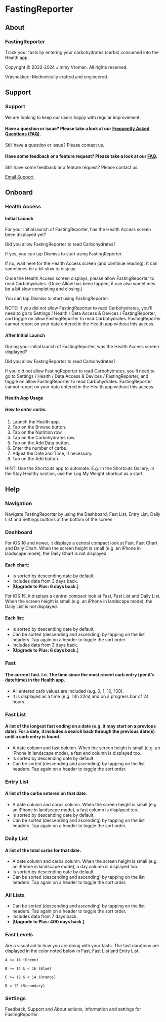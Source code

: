 # FastingReporter

## About
### FastingReporter
Track your fasts by entering your carbohydrates (carbs) consumed into the Health app.

Copyright © 2022-2024 Jimmy Vroman.
All rights reserved.

Vråsnekkeri: Methodically crafted and engineered.

## Support
### Support
We are looking to keep our users happy with regular improvement.

#### Have a question or issue? Please take a look at our [Frequently Asked Questions (FAQ)](http://vraasnekkeri.com/faq/).
Still have a question or issue? Please contact us.

#### Have some feedback or a feature request? Please take a look at our [FAQ](http://vraasnekkeri.com/faq/).
Still have some feedback or a feature request? Please contact us.

[Email Support](mailto:support@vraasnekkeri.com?subject=FastingReporter%20Support%3A%20Feedback%7CFeature%7CIssue%3A&body=Please%20describe%20your%20feedback,%20feature%20request%20or%20issue%20below.%0A----------------------------------%0A%20)

## Onboard
### Health Access
#### Initial Launch
For your initial launch of FastingReporter, has the Health Access screen been displayed yet?

Did you allow FastingReporter to read Carbohydrates?

If yes, you can tap Dismiss to start using FastingReporter.

If no, wait here for the Health Access screen (and continue reading). It can sometimes be a bit slow to display.

Once the Health Access screen displays, please allow FastingReporter to read Carbohydrates. (Once Allow has been tapped, it can also sometimes be a bit slow completing and closing.)

You can tap Dismiss to start using FastingReporter.

NOTE: If you did not allow FastingReporter to read Carbohydrates, you'll need to go to Settings / Health / Data Access & Devices / FastingReporter, and toggle on allow FastingReporter to read Carbohydrates. FastingReporter cannot report on your data entered in the Health app without this access.

#### After Initial Launch
During your initial launch of FastingReporter, was the Health Access screen displayed?

Did you allow FastingReporter to read Carbohydrates?

If you did not allow FastingReporter to read Carbohydrates, you'll need to go to Settings / Health / Data Access & Devices / FastingReporter, and toggle on allow FastingReporter to read Carbohydrates. FastingReporter cannot report on your data entered in the Health app without this access.

#### Health App Usage
##### How to enter carbs.
1. Launch the Health app.
2. Tap on the Browse button.
3. Tap on the Nutrition row.
4. Tap on the Carbohydrates row.
5. Tap on the Add Data button.
6. Enter the number of carbs.
7. Adjust the Date and Time, if necessary.
8. Tap on the Add button.

HINT: Use the Shortcuts app to automate.
E.g. In the Shortcuts Gallery, in the Stay Healthy section, use the Log My Weight shortcut as a start.

## Help
### Navigation
Navigate FastingReporter by using the Dashboard, Fast List, Entry List, Daily List and Settings buttons at the bottom of the screen.

### Dashboard
For iOS 16 and newer, it displays a central compact look at Fast, Fast Chart and Daily Chart. When the screen height is small 
(e.g. an iPhone in landscape mode), the Daily Chart is not displayed.

#### Each chart:
+ Is sorted by descending date by default.
+ Includes data from 3 days back.
+ **[Upgrade to Plus: 6 days back.]**

For iOS 15, it displays a central compact look at Fast, Fast List and Daily List. When the screen height is small 
(e.g. an iPhone in landscape mode), the Daily List is not displayed.

#### Each list:
+ Is sorted by descending date by default.
+ Can be sorted (descending and ascending) by tapping on the list headers. Tap again on a header to toggle the sort order.
+ Includes data from 3 days back.
+ **[Upgrade to Plus: 6 days back.]**

### Fast
#### The current fast. I.e. The time since the most recent carb entry (per it's date/time) in the Health app.
+ All entered carb values are included (e.g. 0, 1, 10, 100).
+ It is displayed as a time (e.g. 14h 22m) and on a progress bar of 24 hours.

### Fast List
#### A list of the longest fast ending on a date (e.g. it may start on a previous date). For a date, it includes a search back through the previous date(s) until a carb entry is found.
+ A date column and fast column. When the screen height is small (e.g. an iPhone in landscape mode), a fast end column is displayed too.
+ Is sorted by descending date by default.
+ Can be sorted (descending and ascending) by tapping on the list headers. Tap again on a header to toggle the sort order.

### Entry List
#### A list of the carbs entered on that date.
+ A date column and carbs column. When the screen height is small (e.g. an iPhone in landscape mode), a fast column is displayed too.
+ Is sorted by descending date by default.
+ Can be sorted (descending and ascending) by tapping on the list headers. Tap again on a header to toggle the sort order.

### Daily List
#### A list of the total carbs for that date.
+ A date column and carbs column. When the screen height is small (e.g. an iPhone in landscape mode), a day column is displayed too.
+ Is sorted by descending date by default.
+ Can be sorted (descending and ascending) by tapping on the list headers. Tap again on a header to toggle the sort order.

### All Lists
+ Can be sorted (descending and ascending) by tapping on the list headers. Tap again on a header to toggle the sort order.
+ Includes data from 7 days back.
+ **[Upgrade to Plus: 400 days back.]**

### Fast Levels
Are a visual aid to how you are doing with your fasts. The fast durations are displayed in the color noted below in Fast, Fast List and Entry List.

    A >= 16 (Green)
    
    B >= 14 & < 16 (Blue)
    
    C >= 12 & < 14 (Orange)
    
    D < 12 (Secondary)

### Settings
Feedback, Support and About actions, information and settings for FastingReporter.
